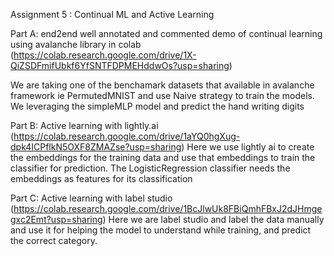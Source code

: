 Assignment 5 : Continual ML and Active Learning 

Part A: 
end2end well annotated and commented demo of continual learning using avalanche library in colab (https://colab.research.google.com/drive/1X-QiZSDFmifUbkf6YfSNTFDPMEHddwOs?usp=sharing)

We are taking one of the benchamark datasets that available in avalanche framework ie PermutedMNIST and use Naive strategy to train the models. We leveraging the simpleMLP model and predict the hand writing digits
 
 
 Part B:
 Active learning with lightly.ai (https://colab.research.google.com/drive/1aYQ0hgXug-dpk4ICPflkN5OXF8ZMAZse?usp=sharing)
 Here we use lightly ai to create the embeddings for the training data and use that embeddings to train the classifier for prediction. The LogisticRegression classifier needs the embeddings as features for its classification
 
 
 Part C:
 Active learning with label studio (https://colab.research.google.com/drive/1BcJlwUk8FBiQmhFBxJ2dJHmgegxc2Emt?usp=sharing)
 Here we are label studio and label the data manually and use it for helping the model to understand while training, and predict the correct category.
